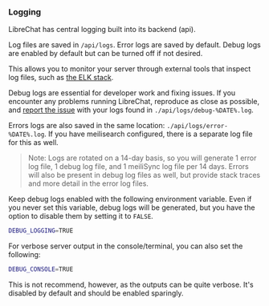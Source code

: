 ### Logging

LibreChat has central logging built into its backend (api).

Log files are saved in `/api/logs`. Error logs are saved by default. Debug logs are enabled by default but can be turned off if not desired.

This allows you to monitor your server through external tools that inspect log files, such as [the ELK stack](https://aws.amazon.com/what-is/elk-stack/).

Debug logs are essential for developer work and fixing issues. If you encounter any problems running LibreChat, reproduce as close as possible, and [report the issue](https://github.com/danny-avila/LibreChat/issues) with your logs found in `./api/logs/debug-%DATE%.log`. 

Errors logs are also saved in the same location: `./api/logs/error-%DATE%.log`. If you have meilisearch configured, there is a separate log file for this as well.

> Note: Logs are rotated on a 14-day basis, so you will generate 1 error log file, 1 debug log file, and 1 meiliSync log file per 14 days.
> Errors will also be present in debug log files as well, but provide stack traces and more detail in the error log files.

Keep debug logs enabled with the following environment variable. Even if you never set this variable, debug logs will be generated, but you have the option to disable them by setting it to `FALSE`.

```bash
DEBUG_LOGGING=TRUE
```

For verbose server output in the console/terminal, you can also set the following:

```bash
DEBUG_CONSOLE=TRUE
```

This is not recommend, however, as the outputs can be quite verbose. It's disabled by default and should be enabled sparingly.